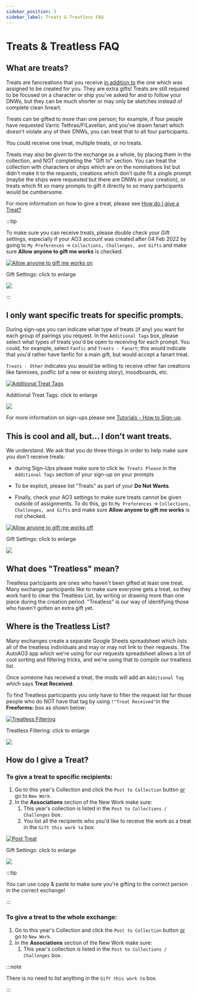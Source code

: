 ```yaml
---
sidebar_position: 3
sidebar_label: Treats & Treatless FAQ
---
```


# Treats & Treatless FAQ

## What are treats?
Treats are fancreations that you receive <u>in addition to</u> the one which was assigned to be created for you. They are extra gifts! Treats are still required to be focused on a character or ship you've asked for and to follow your DNWs, but they can be much shorter or may only be sketches instead of complete clean lineart.

Treats can be gifted to more than one person; for example, if four people have requested Varric Tethras/F!Lavellan, and you've drawn fanart which doesn't violate any of their DNWs, you can treat that to all four participants.

You could receive one treat, multiple treats, or no treats.

Treats may also be given to the exchange as a whole, by placing them in the collection, and NOT completing the "Gift to" section. You can treat the collection with characters or ships which are on the nominations list but didn't make it to the requests, creations which don't quite fit a single prompt (maybe the ships were requested but there are DNWs in your creation), or treats which fit so many prompts to gift it directly to so many participants would be cumbersome.

For more information on how to give a treat, please see [How do I give a Treat?](#how-do-i-give-a-treat)

:::tip

To make sure you can receive treats, please double check your Gift settings, especially if your AO3 account was created after 04 Feb 2022 by going to `My Preferences` → `Collections, Challenges, and Gifts` and make sure **Allow anyone to gift me works** is checked.

<a href="#img3" class="preview">
<img src={require('/img/giftsettingon.png').default} alt="Allow anyone to gift me works on" class="thumbnail"></img>
</a>
<p class="label">Gift Settings: click to enlarge</p>
<p> </p>
<a href="#_" class="lightbox" id="img3">
<img src={require('/img/giftsettingon.png').default}></img>
</a>

:::

## I only want specific treats for specific prompts.
During sign-ups you can indicate what type of treats (if any) you want for each group of pairings you request. In the `Additional Tags` box, please select what types of treats you'd be open to receiving for each prompt. You could, for example, select `Fanfic` and `Treats - Fanart`; this would indicate that you'd rather have fanfic for a main gift, but would accept a fanart treat.

`Treats - Other` indicates you would be willing to receive other fan creations like fanmixes, podfic (of a new or existing story), moodboards, etc.

<a href="#img1" class="preview">
<img src={require('/img/treattags.png').default} alt="Additional Treat Tags" class="thumbnail"></img>
</a>
<p class="label">Additional Treat Tags: click to enlarge</p>
<p> </p>
<a href="#_" class="lightbox" id="img1">
<img src={require('/img/treattags.png').default}></img>
</a>

For more information on sign-ups please see [Tutorials - How to Sign-up](/docs/tutorials/signups).

## This is cool and all, but... I don't want treats.
We understand. We ask that you do three things in order to help make sure you don't receive treats:

- during Sign-Ups please make sure to click `No Treats Please` in the `Additional Tags` section of your sign-up on your prompts

- To be explicit, please list "Treats" as part of your **Do Not Wants**.

- Finally, check your AO3 settings to make sure treats cannot be given outside of assignments. To do this, go to `My Preferences` → `Collections, Challenges, and Gifts` and make sure **Allow anyone to gift me works** is not checked.

<a href="#img2" class="preview">
<img src={require('/img/giftsettingoff.png').default} alt="Allow anyone to gift me works off" class="thumbnail"></img>
</a>
<p class="label">Gift Settings: click to enlarge</p>
<p> </p>
<a href="#_" class="lightbox" id="img2">
<img src={require('/img/giftsettingoff.png').default}></img>
</a>

## What does "Treatless" mean?
Treatless partcipants are ones who haven't been gifted at least one treat. Many exchange participants like to make sure everyone gets a treat, so they work hard to clear the Treatless List, by writing or drawing more than one piece during the creation period. "Treatless" is our way of identifying those who haven't gotten an extra gift yet.

## Where is the Treatless List?
Many exchanges create a separate Google Sheets spreadsheet which lists all of the treatless individuals and may or may not link to their requests. The AutoAO3 app which we're using for our requests spreadsheet allows a lot of cool sorting and filtering tricks, and we're using that to compile our treatless list.

Once someone has received a treat, the mods will add an `Additional Tag` which says **Treat Received**.

To find Treatless participants you only have to filter the request list for those people who do NOT have that tag by using `!"Treat Received"`in the **Freeforms:** box as shown below:

<a href="#img4" class="preview">
<img src={require('/img/treatreceived.png').default} alt="Treatless Filtering" class="thumbnail"></img>
</a>
<p class="label">Treatless Filtering: click to enlarge</p>
<p> </p>
<a href="#_" class="lightbox" id="img4">
<img src={require('/img/treatreceived.png').default}></img>
</a>

## How do I give a Treat?
### To give a treat to specific recipients:

1. Go to this year's Collection and click the `Post to Collection` button <u>or</u> go to `New Work`.
2. In the **Associations** section of the New Work make sure:
    1. This year's collection is listed in the `Post to Collections / Challenges` box.
    2. You list all the recipients who you'd like to receive the work as a treat in the `Gift this work to` box.

<a href="#img5" class="preview">
<img src={require('/img/posttreat.png').default} alt="Post Treat" class="thumbnail"></img>
</a>
<p class="label">Gift Settings: click to enlarge</p>
<p> </p>
<a href="#_" class="lightbox" id="img5">
<img src={require('/img/posttreat.png').default}></img>
</a>

:::tip

You can use copy & paste to make sure you're gifting to the correct person in the correct exchange!

:::

### To give a treat to the whole exchange:

1. Go to this year's Collection and click the `Post to Collection` button <u>or</u> go to `New Work`.
2. In the **Associations** section of the New Work make sure:
    1. This year's collection is listed in the `Post to Collections / Challenges` box.

:::note

There is no need to list anything in the `Gift this work to` box.

:::
